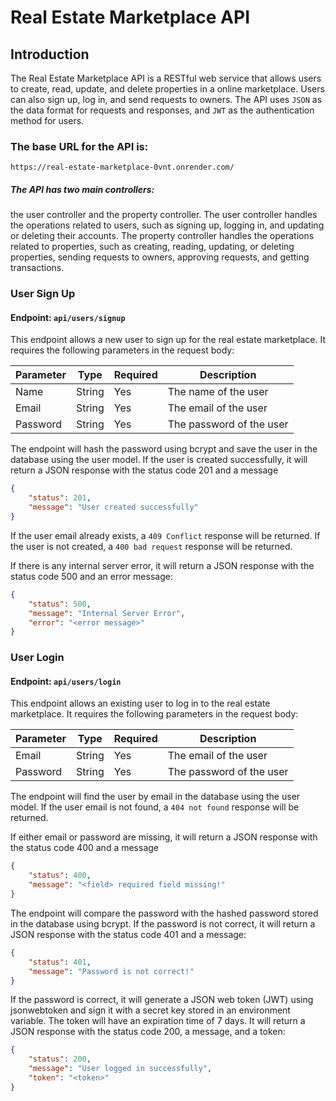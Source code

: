 # Real Estate Marketplace API
## Introduction
The Real Estate Marketplace API is a RESTful web service that allows users to create, read, update, and delete properties in a online marketplace. Users can also sign up, log in, and send requests to owners. 
The API uses `JSON` as the data format for requests and responses, and `JWT` as the authentication method for users.

### The base URL for the API is:

`https://real-estate-marketplace-0vnt.onrender.com/`

##### The API has two main controllers:
 the user controller and the property controller. The user controller handles the operations related to users, such as signing up, logging in, and updating or deleting their accounts. The property controller handles the operations related to properties, such as creating, reading, updating, or deleting properties, sending requests to owners, approving requests, and getting transactions.

### User Sign Up 
#### Endpoint: `api/users/signup`
This endpoint allows a new user to sign up for the real estate marketplace. It requires the following parameters in the request body:

| Parameter  | Type     | Required    | Description |
|------------| -------- | ------------|-------------|
| Name       | String   | Yes         | The name of the user |
| Email      | String   | Yes         | The email of the user |
| Password   | String   | Yes         | The password of the user |

The endpoint will hash the password using bcrypt and save the user in the database using the user model. 
If the user is created successfully, it will return a JSON response with the status code 201 and a message
``` json
{
    "status": 201,
    "message": "User created successfully"
}
```
If the user email already exists, a `409 Conflict` response will be returned.
If the user is not created, a `400 bad request` response will be returned.

If there is any internal server error, it will return a JSON response with the status code 500 and an error message:
``` json
{
    "status": 500,
    "message": "Internal Server Error",
    "error": "<error message>"
}
```

### User Login 
#### Endpoint: `api/users/login`
This endpoint allows an existing user to log in to the real estate marketplace. It requires the following parameters in the request body:

| Parameter  | Type     | Required    | Description |
|------------| -------- | ------------|-------------|
| Email      | String   | Yes         | The email of the user |
| Password   | String   | Yes         | The password of the user |

The endpoint will find the user by email in the database using the user model.
If the user email  is not found, a `404 not found` response will be returned.

If either email or password are missing, it will return a JSON response with the status code 400 and a message
``` json
{
    "status": 400,
    "message": "<field> required field missing!"
}
```
The endpoint will compare the password with the hashed password stored in the database using bcrypt. If the password is not correct, it will return a JSON response with the status code 401 and a message:
``` json
{
    "status": 401,
    "message": "Password is not correct!"
}
```

If the password is correct, it will generate a JSON web token (JWT) using jsonwebtoken and sign it with a secret key stored in an environment variable. The token will have an expiration time of 7 days. It will return a JSON response with the status code 200, a message, and a token:
``` json
{
    "status": 200,
    "message": "User logged in successfully",
    "token": "<token>"
}
```
